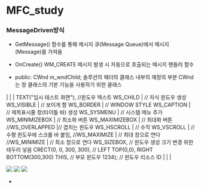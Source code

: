 # MFC_study



###  MessageDriven방식
-  GetMessage()
함수를 통해 메시지 큐(Message Queue)에서 메시지(Message)를 가져옴

- OnCreate() 
WM_CREATE 메시지 발생 시 자동으로 호출되는 메시지 핸들러 함수

- public:  CWnd m_wndChild;
솔루션의 헤더의 클래스 내부의 재정의 부분
CWnd는 창 클래스의 기본 기능을 사용하기 위한 클래스

|   |
| 		TEXT("임시 테스트 화면"),  //윈도우 텍스트
		WS_CHILD |     // 자식 윈도우 생성 
		WS_VISIBLE |    // 보이게 함
		WS_BORDER |    // WINDOW STYLE
		WS_CAPTION |    // 제목표시줄 창(타이틀 바) 생성
		WS_SYSMENU |    // 시스템 메뉴 추가
		WS_MINIMIZEBOX |    // 최소화 버튼
		WS_MAXIMIZEBOX |    // 최대화 버튼 
		//WS_OVERLAPPED |// 겹치는 윈도우
		WS_HSCROLL |    // 수직 
		WS_VSCROLL |    // 수평 윈도우에 스크롤 바 붙임,
		//WS_MAXIMIZE |    // 최대 창으로 연다
		//WS_MINIMIZE |    // 최소 창으로 연다
		WS_SIZEBOX,    // 윈도우 생성 크기 변경 위한 테두리 넣음
		CRECT(0, 0, 300, 300), // LEFT TOP(0,0), RIGHT BOTTOM(300,300)
		THIS,        // 부모 윈도우
		1234);         // 윈도우 리소스 ID |
|   |


![](https://t1.daumcdn.net/cfile/tistory/19530E3B4D5AE3AD1F)
![](https://t1.daumcdn.net/cfile/tistory/1360C3424D5AE3AD21)
![](https://t1.daumcdn.net/cfile/tistory/1977F23A4D5AE6E927)


- 
